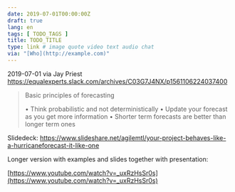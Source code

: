 ```yaml
---
date: 2019-07-01T00:00:00Z
draft: true
lang: en
tags: [ TODO_TAGS ]
title: TODO_TITLE
type: link # image quote video text audio chat
via: "[Who](http://example.com)"
---
```



2019-07-01 via Jay Priest
https://equalexperts.slack.com/archives/C03G7J4NX/p1561106224037400

> Basic principles of forecasting
> 
> • Think probabilistic and not deterministically
> • Update your forecast as you get more information
> • Shorter term forecasts are better than longer term ones

Slidedeck: https://www.slideshare.net/agilemtl/your-project-behaves-like-a-hurricaneforecast-it-like-one

[
]((null))

Longer version with examples and slides together with presentation:

[https://www.youtube.com/watch?v=_uxRzHsSr0s](https://www.youtube.com/watch?v=_uxRzHsSr0s)


